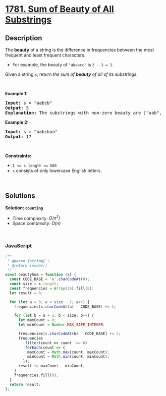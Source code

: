 # [1781. Sum of Beauty of All Substrings](https://leetcode.com/problems/sum-of-beauty-of-all-substrings)

## Description

<div class="xFUwe" data-track-load="description_content"><p>The <strong>beauty</strong> of a string is the difference in frequencies between the most frequent and least frequent characters.</p>

<ul>
	<li>For example, the beauty of <code>"abaacc"</code> is <code>3 - 1 = 2</code>.</li>
</ul>

<p>Given a string <code>s</code>, return <em>the sum of <strong>beauty</strong> of all of its substrings.</em></p>

<p>&nbsp;</p>
<p><strong class="example">Example 1:</strong></p>

<pre><strong>Input:</strong> s = "aabcb"
<strong>Output:</strong> 5
<strong>Explanation: </strong>The substrings with non-zero beauty are ["aab","aabc","aabcb","abcb","bcb"], each with beauty equal to 1.</pre>

<p><strong class="example">Example 2:</strong></p>

<pre><strong>Input:</strong> s = "aabcbaa"
<strong>Output:</strong> 17
</pre>

<p>&nbsp;</p>
<p><strong>Constraints:</strong></p>

<ul>
	<li><code>1 &lt;= s.length &lt;=<sup> </sup>500</code></li>
	<li><code>s</code> consists of only lowercase English letters.</li>
</ul>
</div>

<p>&nbsp;</p>

## Solutions

**Solution: `counting`**

- Time complexity: <em>O(n<sup>2</sup>)</em>
- Space complexity: <em>O(n)</em>

<p>&nbsp;</p>

### **JavaScript**

```js
/**
 * @param {string} s
 * @return {number}
 */
const beautySum = function (s) {
  const CODE_BASE = 'a'.charCodeAt(0);
  const size = s.length;
  const frequencies = Array(26).fill(0);
  let result = 0;

  for (let a = 0; a < size - 1; a++) {
    frequencies[s.charCodeAt(a) - CODE_BASE] += 1;

    for (let b = a + 1; b < size; b++) {
      let maxCount = 0;
      let minCount = Number.MAX_SAFE_INTEGER;

      frequencies[s.charCodeAt(b) - CODE_BASE] += 1;
      frequencies
        .filter(count => count !== 0)
        .forEach(count => {
          maxCount = Math.max(count, maxCount);
          minCount = Math.min(count, minCount);
        });
      result += maxCount - minCount;
    }
    frequencies.fill(0);
  }
  return result;
};
```
